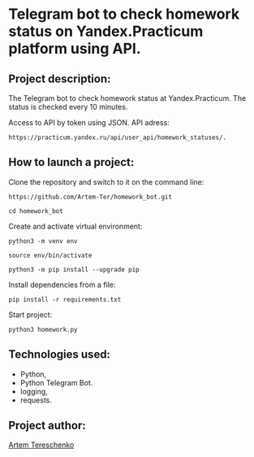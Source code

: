# Telegram bot to check homework status on Yandex.Practicum platform using API.


## Project description:

The Telegram bot to check homework status at Yandex.Practicum. The status is checked every 10 minutes.

Access to API by token using JSON. API adress:
```
https://practicum.yandex.ru/api/user_api/homework_statuses/. 
```

## How to launch a project:

Clone the repository and switch to it on the command line:

```
https://github.com/Artem-Ter/homework_bot.git
```

```
cd homework_bot
```

Create and activate virtual environment:

```
python3 -m venv env
```

```
source env/bin/activate
```

```
python3 -m pip install --upgrade pip
```

Install dependencies from a file:

```
pip install -r requirements.txt
```


Start project:

```
python3 homework.py
```

## Technologies used:

- Python,
- Python Telegram Bot.
- logging,
- requests.

## Project author:
[Artem Tereschenko](https://github.com/Artem-Ter)

